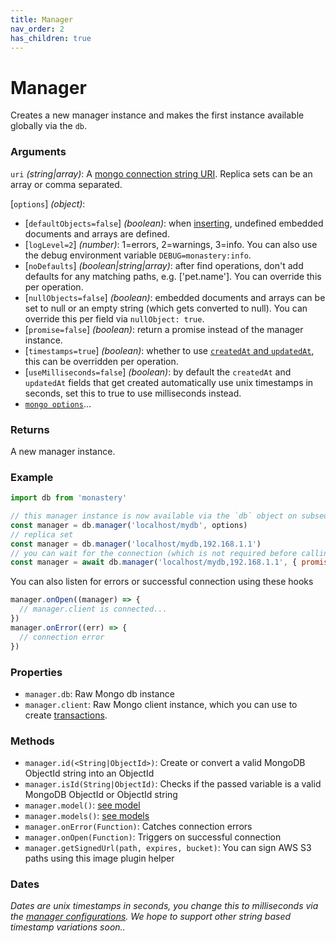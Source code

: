 ```yaml
---
title: Manager
nav_order: 2
has_children: true
---
```


# Manager

Creates a new manager instance and makes the first instance available globally via the `db`.

### Arguments

`uri` *(string\|array)*: A [mongo connection string URI](https://www.mongodb.com/docs/v5.0/reference/connection-string/). Replica sets can be an array or comma separated.

[`options`] *(object)*:
  - [`defaultObjects=false`] *(boolean)*: when [inserting](../model/insert.html#defaults-example), undefined embedded documents and arrays are defined.
  - [`logLevel=2`] *(number)*: 1=errors, 2=warnings, 3=info. You can also use the debug environment variable `DEBUG=monastery:info`.
  - [`noDefaults`] *(boolean\|string\|array)*: after find operations, don't add defaults for any matching paths, e.g. ['pet.name']. You can override this per operation.
  - [`nullObjects=false`] *(boolean)*: embedded documents and arrays can be set to null or an empty string (which gets converted to null). You can override this per field via `nullObject: true`.
  - [`promise=false`] *(boolean)*: return a promise instead of the manager instance.
  - [`timestamps=true`] *(boolean)*: whether to use [`createdAt` and `updatedAt`](../definition), this can be overridden per operation.
  - [`useMilliseconds=false`] *(boolean)*: by default the `createdAt` and `updatedAt` fields that get created automatically use unix timestamps in seconds, set this to true to use milliseconds instead.
  - [`mongo options`](https://mongodb.github.io/node-mongodb-native/5.9/interfaces/MongoClientOptions.html)...

### Returns

A new manager instance.

### Example

```js
import db from 'monastery'

// this manager instance is now available via the `db` object on subsequent imports
const manager = db.manager('localhost/mydb', options)
// replica set
const manager = db.manager('localhost/mydb,192.168.1.1')
// you can wait for the connection (which is not required before calling methods)
const manager = await db.manager('localhost/mydb,192.168.1.1', { promise: true })
```

You can also listen for errors or successful connection using these hooks
```js
manager.onOpen((manager) => {
  // manager.client is connected...
})
manager.onError((err) => {
  // connection error
})
```

### Properties

- `manager.db`: Raw Mongo db instance
- `manager.client`: Raw Mongo client instance, which you can use to create [transactions](#transactions).

### Methods

- `manager.id(<String|ObjectId>)`: Create or convert a valid MongoDB ObjectId string into an ObjectId
- `manager.isId(String|ObjectId)`: Checks if the passed variable is a valid MongoDB ObjectId or ObjectId string
- `manager.model()`: [see model](./model.html)
- `manager.models()`: [see models](./models.html)
- `manager.onError(Function)`: Catches connection errors
- `manager.onOpen(Function)`: Triggers on successful connection
- `manager.getSignedUrl(path, expires, bucket)`: You can sign AWS S3 paths using this image plugin helper

### Dates

*Dates are unix timestamps in seconds, you change this to milliseconds via the [manager configurations](./manager). We hope to support other string based timestamp variations soon..*
